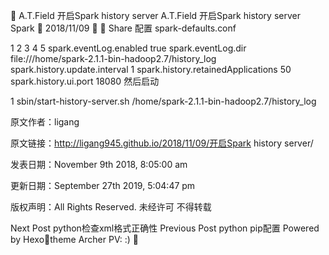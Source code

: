 
A.T.Field
开启Spark history server
A.T.Field
开启Spark history server
Spark

2018/11/09

 Share
配置 spark-defaults.conf

1
2
3
4
5
spark.eventLog.enabled             true
spark.eventLog.dir                 file:///home/spark-2.1.1-bin-hadoop2.7/history_log
spark.history.update.interval      1
spark.history.retainedApplications 50
spark.history.ui.port              18080
然后启动

1
sbin/start-history-server.sh /home/spark-2.1.1-bin-hadoop2.7/history_log

原文作者：ligang

原文链接：http://ligang945.github.io/2018/11/09/开启Spark history server/

发表日期：November 9th 2018, 8:05:00 am

更新日期：September 27th 2019, 5:04:47 pm

版权声明：All Rights Reserved. 未经许可 不得转载

Next Post
python检查xml格式正确性
Previous Post
python pip配置
Powered by Hexotheme Archer
PV: :)
